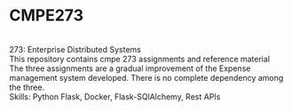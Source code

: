 # CMPE273
<br/>273: Enterprise Distributed Systems
<br/>This repository contains cmpe 273 assignments and reference material
<br/>The three assignments are a gradual improvement of the Expense management system developed. There is no complete dependency among the three. 
<br/>Skills: Python Flask, Docker, Flask-SQlAlchemy, Rest APIs
